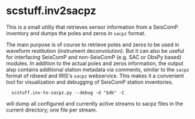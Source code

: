 scstuff.inv2sacpz
=================

This is a small utilily that retrieves sensor information from a
SeisComP inventory and dumps the poles and zeros in `sacpz` format.

The main purpose is of course to retrieve poles and zeros to be used
in waveform restitution (instrument deconvolution). But it can also
be useful for interfacing SeisComP and non-SeisComP (e.g. SAC or
ObsPy based) modules. In addition to the actual poles and zeros
information, the output alsp contains additional station metadata
via comments, similar to the `sacpz` format of rdseed and IRIS's
`sacpz` webservice. This makes it a convenient tool for
visualization and debugging of SeisComP station inventories.

```
  scstuff.inv-to-sacpz.py --debug -d "$db" -C
```

will dump all configured and currently active streams to sacpz files
in the current directory; one file per stream.
